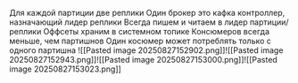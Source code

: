 Для каждой партиции две реплики
Один брокер это кафка контроллер, назначающий лидер реплики
Всегда пишем и читаем в лидер партиции/реплики
Оффсеты храним в системном топике
Консюмеров всегда меньше, чем партишнов
Один косюмер может потреблять только с одного партишна
![[Pasted image 20250827152902.png]]![[Pasted image 20250827152943.png]]![[Pasted image 20250827153000.png]]![[Pasted image 20250827153023.png]]
